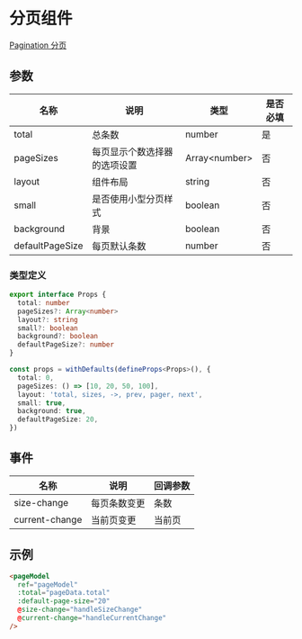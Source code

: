 # 分页组件

[Pagination 分页](https://element-plus.org/zh-CN/component/pagination.html)

## 参数

| 名称            | 说明                         | 类型           | 是否必填 |
| --------------- | ---------------------------- | -------------- | -------- |
| total           | 总条数                       | number         | 是       |
| pageSizes       | 每页显示个数选择器的选项设置 | Array\<number> | 否       |
| layout          | 组件布局                     | string         | 否       |
| small           | 是否使用小型分页样式         | boolean        | 否       |
| background      | 背景                         | boolean        | 否       |
| defaultPageSize | 每页默认条数                 | number         | 否       |

### 类型定义

```ts
export interface Props {
  total: number
  pageSizes?: Array<number>
  layout?: string
  small?: boolean
  background?: boolean
  defaultPageSize?: number
}

const props = withDefaults(defineProps<Props>(), {
  total: 0,
  pageSizes: () => [10, 20, 50, 100],
  layout: 'total, sizes, ->, prev, pager, next',
  small: true,
  background: true,
  defaultPageSize: 20,
})
```

## 事件

| 名称           | 说明         | 回调参数 |
| -------------- | ------------ | -------- |
| size-change    | 每页条数变更 | 条数     |
| current-change | 当前页变更   | 当前页   |

## 示例

```html
<pageModel
  ref="pageModel"
  :total="pageData.total"
  :default-page-size="20"
  @size-change="handleSizeChange"
  @current-change="handleCurrentChange"
/>
```
